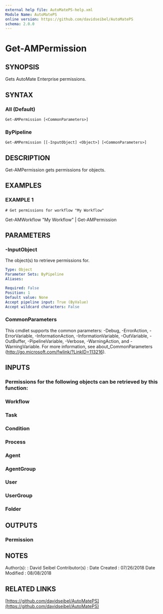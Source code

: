 ```yaml
---
external help file: AutoMatePS-help.xml
Module Name: AutoMatePS
online version: https://github.com/davidseibel/AutoMatePS
schema: 2.0.0
---
```


# Get-AMPermission

## SYNOPSIS
Gets AutoMate Enterprise permissions.

## SYNTAX

### All (Default)
```
Get-AMPermission [<CommonParameters>]
```

### ByPipeline
```
Get-AMPermission [[-InputObject] <Object>] [<CommonParameters>]
```

## DESCRIPTION
Get-AMPermission gets permissions for objects.

## EXAMPLES

### EXAMPLE 1
```
# Get permissions for workflow "My Workflow"
```

Get-AMWorkflow "My Workflow" | Get-AMPermission

## PARAMETERS

### -InputObject
The object(s) to retrieve permissions for.

```yaml
Type: Object
Parameter Sets: ByPipeline
Aliases:

Required: False
Position: 1
Default value: None
Accept pipeline input: True (ByValue)
Accept wildcard characters: False
```

### CommonParameters
This cmdlet supports the common parameters: -Debug, -ErrorAction, -ErrorVariable, -InformationAction, -InformationVariable, -OutVariable, -OutBuffer, -PipelineVariable, -Verbose, -WarningAction, and -WarningVariable.
For more information, see about_CommonParameters (http://go.microsoft.com/fwlink/?LinkID=113216).

## INPUTS

### Permissions for the following objects can be retrieved by this function:
### Workflow
### Task
### Condition
### Process
### Agent
### AgentGroup
### User
### UserGroup
### Folder
## OUTPUTS

### Permission
## NOTES
Author(s):     : David Seibel
Contributor(s) :
Date Created   : 07/26/2018
Date Modified  : 08/08/2018

## RELATED LINKS

[https://github.com/davidseibel/AutoMatePS](https://github.com/davidseibel/AutoMatePS)

